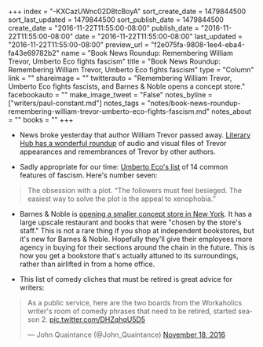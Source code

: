 +++
index = "-KXCazUWnc02D8tcBoyA"
sort_create_date = 1479844500
sort_last_updated = 1479844500
sort_publish_date = 1479844500
create_date = "2016-11-22T11:55:00-08:00"
publish_date = "2016-11-22T11:55:00-08:00"
date = "2016-11-22T11:55:00-08:00"
last_updated = "2016-11-22T11:55:00-08:00"
preview_url = "f2e075fa-9808-1ee4-eba4-fa43e69782b2"
name = "Book News Roundup: Remembering William Trevor, Umberto Eco fights fascism"
title = "Book News Roundup: Remembering William Trevor, Umberto Eco fights fascism"
type = "Column"
link = ""
shareimage = ""
twitterauto = "Remembering William Trevor, Umberto Eco fights fascists, and Barnes & Noble opens a concept store."
facebookauto = ""
make_image_tweet = "False"
notes_byline = ["writers/paul-constant.md"]
notes_tags = "notes/book-news-roundup-remembering-william-trevor-umberto-eco-fights-fascism.md"
notes_about = ""
books = ""
+++
* News broke yesterday that author William Trevor passed away. [Literary Hub has a wonderful roundup](http://lithub.com/remembering-william-trevor/) of audio and visual files of Trevor appearances and remembrances of Trevor by other authors.

* Sadly appropriate for our time: [Umberto Eco's list](http://www.openculture.com/2016/11/umberto-eco-makes-a-list-of-the-14-common-features-of-fascism.html) of 14 common features of fascism. Here's number seven:

<blockquote>The obsession with a plot. “The followers must feel besieged. The easiest way to solve the plot is the appeal to xenophobia.”</blockquote>

* Barnes &  Noble is [opening a smaller concept store in New York](http://www.lohud.com/story/news/local/westchester/eastchester/2016/11/21/barnes-noble-opening-5-things-know/94220606/). It has a large upscale restaurant and books that were "chosen by the store's staff." This is not a rare thing if you shop at independent bookstores, but it's new for Barnes & Noble. Hopefully they'll give their employees more agency in buying for their sections around the chain in the future. This is how you get a bookstore that's actually attuned to its surroundings, rather than airlifted in from a home office.

* This list of comedy cliches that must be retired is great advice for writers:

<blockquote class="twitter-tweet" data-lang="en"><p lang="en" dir="ltr">As a public service, here are the two boards from the Workaholics writer&#39;s room of comedy phrases that need to be retired, started season 2. <a href="https://t.co/DHZqhqU5D5">pic.twitter.com/DHZqhqU5D5</a></p>&mdash; John Quaintance (@John_Quaintance) <a href="https://twitter.com/John_Quaintance/status/799751549610168320">November 18, 2016</a></blockquote>
